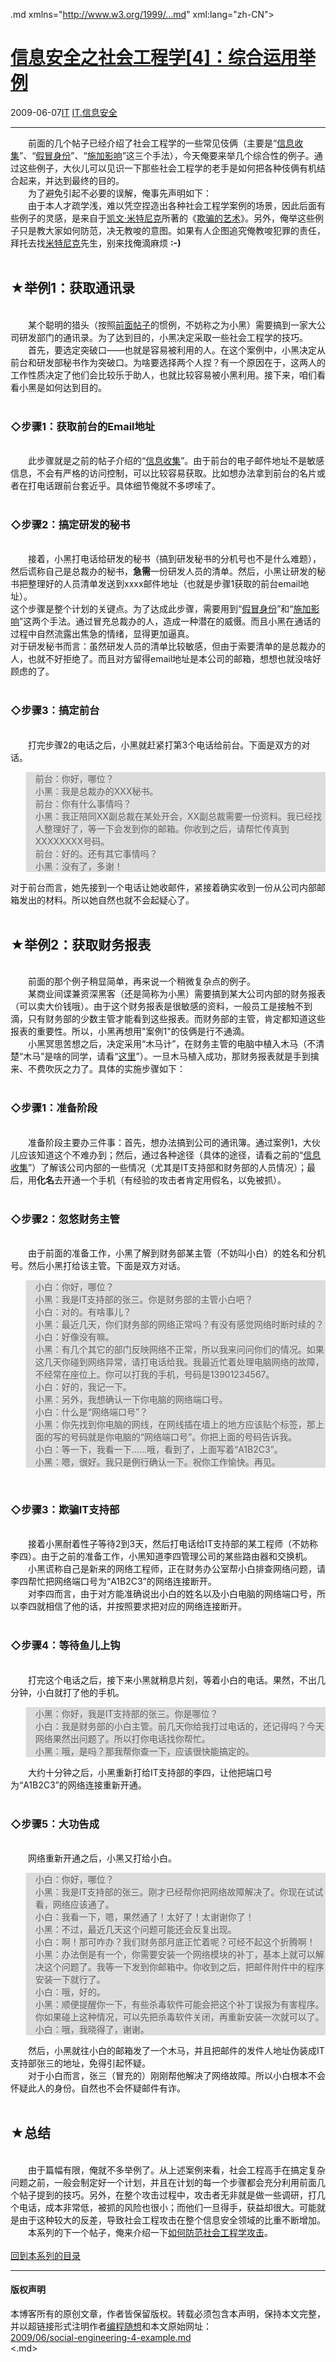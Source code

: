 <!DOCTYPE.md>
.md xmlns="http://www.w3.org/1999/...md" xml:lang="zh-CN">
<head>
<meta http-equiv="Content-Type" content="text.md; charset=utf-8" />
<meta name="generator" content="Python script by program.think@gmail.com" />
<meta name="provider" content="program-think.blogspot.com" />
<link type="text/css" rel="stylesheet" href="../../css/program-think.css" />
<title>信息安全之社会工程学[4]：综合运用举例 - 编程随想的博客</title>
</head>
<body>
<div id="main" style="width:100%;">
<h1><a href="../../index.md" title="回到首页">信息安全之社会工程学[4]：综合运用举例</a></h1>
<div class="post-info"><span class="date-header">2009-06-07</span><a href="../../tags/IT.md" class="tag">IT</a> <a href="../../tags/IT.E4BFA1E681AFE5AE89E585A8.md" class="tag">IT.信息安全</a> </div>
<hr>
<div class="post">
&#12288;&#12288;前面的几个帖子已经介绍了社会工程学的一些常见伎俩（主要是“<a href="../../2009/05/social-engineering-1-gather-information.md">信息收集</a>”、“<a href="../../2009/05/social-engineering-2-pretend.md">假冒身份</a>”、“<a href="../../2009/05/social-engineering-3-influence.md">施加影响</a>”这三个手法），今天俺要来举几个综合性的例子。通过这些例子，大伙儿可以见识一下那些社会工程学的老手是如何把各种伎俩有机结合起来，并达到最终的目的。<!--program-think--><br />&#12288;&#12288;为了避免引起不必要的误解，俺事先声明如下：<br />&#12288;&#12288;由于本人才疏学浅，难以凭空捏造出各种社会工程学案例的场景，因此后面有些例子的灵感，是来自于<a href="http://en.wikipedia.org/wiki/Kevin_Mitnick" rel="nofollow" target="_blank">凯文·米特尼克</a>所著的《<a href="http://en.wikipedia.org/wiki/The_Art_of_Deception" rel="nofollow" target="_blank">欺骗的艺术</a>》。另外，俺举这些例子只是教大家如何防范，决无教唆的意图。如果有人企图追究俺教唆犯罪的责任，拜托去找<a href="http://en.wikipedia.org/wiki/Kevin_Mitnick" rel="nofollow" target="_blank">米特尼克</a>先生，别来找俺滴麻烦 <b>:-)</b><br /><br /><h2>★举例1：获取通讯录</h2><br />&#12288;&#12288;某个聪明的猎头（按照<a href="../../2009/05/social-engineering-2-pretend.md">前面帖子</a>的惯例，不妨称之为小黑）需要搞到一家大公司研发部门的通讯录。为了达到目的，小黑决定采取一些社会工程学的技巧。<br />&#12288;&#12288;首先，要选定突破口——也就是容易被利用的人。在这个案例中，小黑决定从前台和研发部秘书作为突破口。为啥要选择两个人捏？有一个原因在于，这两人的工作性质决定了他们会比较乐于助人，也就比较容易被小黑利用。接下来，咱们看看小黑是如何达到目的。<br /><br /><h3>◇步骤1：获取前台的Email地址</h3><br />&#12288;&#12288;此步骤就是之前的帖子介绍的“<a href="../../2009/05/social-engineering-1-gather-information.md">信息收集</a>”。由于前台的电子邮件地址不是敏感信息，不会有严格的访问控制，可以比较容易获取。比如想办法拿到前台的名片或者在打电话跟前台套近乎。具体细节俺就不多啰嗦了。<br /><br /><h3>◇步骤2：搞定研发的秘书</h3><br />&#12288;&#12288;接着，小黑打电话给研发的秘书（搞到研发秘书的分机号也不是什么难题），然后谎称自己是总裁办的秘书，<b>急需</b>一份研发人员的清单。然后，小黑让研发的秘书把整理好的人员清单发送到xxxx邮件地址（也就是步骤1获取的前台email地址）。<br />这个步骤是整个计划的关键点。为了达成此步骤，需要用到“<a href="../../2009/05/social-engineering-2-pretend.md">假冒身份</a>”和“<a href="../../2009/05/social-engineering-3-influence.md">施加影响</a>”这两个手法。通过冒充总裁办的人，造成一种潜在的威慑。而且小黑在通话的过程中自然流露出焦急的情绪，显得更加逼真。<br />对于研发秘书而言：虽然研发人员的清单比较敏感，但由于索要清单的是总裁办的人，也就不好拒绝了。而且对方留得email地址是本公司的邮箱，想想也就没啥好顾虑的了。<br /><br /><h3>◇步骤3：搞定前台</h3><br />&#12288;&#12288;打完步骤2的电话之后，小黑就赶紧打第3个电话给前台。下面是双方的对话。<br /><blockquote style="background-color:#DDD;">前台：你好，哪位？<br />小黑：我是总裁办的XXX秘书。<br />前台：你有什么事情吗？<br />小黑：我正陪同XX副总裁在某处开会，XX副总裁需要一份资料。我已经找人整理好了，等一下会发到你的邮箱。你收到之后，请帮忙传真到XXXXXXXX号码。<br />前台：好的。还有其它事情吗？<br />小黑：没有了，多谢！</blockquote>对于前台而言，她先接到一个电话让她收邮件，紧接着确实收到一份从公司内部邮箱发出的材料。所以她自然也就不会起疑心了。<br /><br /><h2>★举例2：获取财务报表</h2><br />&#12288;&#12288;前面的那个例子稍显简单，再来说一个稍微复杂点的例子。<br />&#12288;&#12288;某商业间谍兼资深黑客（还是简称为小黑）需要搞到某大公司内部的财务报表（可以卖大价钱哦）。由于这个财务报表是很敏感的资料，一般员工是接触不到滴，只有财务部的少数主管才能看到这些报表。而财务部的主管，肯定都知道这些报表的重要性。所以，小黑再想用"案例1"的伎俩是行不通滴。<br />&#12288;&#12288;小黑冥思苦想之后，决定采用“木马计”，在财务主管的电脑中植入木马（不清楚“木马”是啥的同学，请看“<a href="http://baike.baidu.com/view/931.htm#2" target="_blank" rel="nofollow">这里</a>”）。一旦木马植入成功，那财务报表就是手到擒来、不费吹灰之力了。具体的实施步骤如下：<br /><br /><h3>◇步骤1：准备阶段</h3><br />&#12288;&#12288;准备阶段主要办三件事：首先，想办法搞到公司的通讯簿。通过案例1，大伙儿应该知道这个不难办到；然后，通过各种途径（具体的途径，请看之前的“<a href="../../2009/05/social-engineering-1-gather-information.md">信息收集</a>”）了解该公司内部的一些情况（尤其是IT支持部和财务部的人员情况）；最后，用<b>化名</b>去开通一个手机（有经验的攻击者肯定用假名，以免被抓）。<br /><br /><h3>◇步骤2：忽悠财务主管</h3><br />&#12288;&#12288;由于前面的准备工作，小黑了解到财务部某主管（不妨叫小白）的姓名和分机号。然后小黑打给该主管。下面是双方对话。<br /><blockquote style="background-color:#DDD;">小白：你好，哪位？<br />小黑：我是IT支持部的张三。你是财务部的主管小白吧？<br />小白：对的。有啥事儿？<br />小黑：最近几天，你们财务部的网络正常吗？有没有感觉网络时断时续的？<br />小白：好像没有嘛。<br />小黑：有几个其它的部门反映网络不正常，所以我来问问你们的情况。如果这几天你碰到网络异常，请打电话给我。我最近忙着处理电脑网络的故障，不经常在座位上。你可以打我的手机，号码是13901234567。<br />小白：好的，我记一下。<br />小黑：另外，我想确认一下你电脑的网络端口号。<br />小白：什么是“网络端口号”？<br />小黑：你先找到你电脑的网线，在网线插在墙上的地方应该贴个标签，那上面的写的号码就是你电脑的“网络端口号”。你把上面的号码告诉我。<br />小白：等一下，我看一下......哦，看到了，上面写着“A1B2C3”。<br />小黑：嗯，很好。我只是例行确认一下。祝你工作愉快。再见。</blockquote><br /><h3>◇步骤3：欺骗IT支持部</h3><br />&#12288;&#12288;接着小黑耐着性子等待2到3天，然后打电话给IT支持部的某工程师（不妨称李四）。由于之前的准备工作，小黑知道李四管理公司的某些路由器和交换机。<br />&#12288;&#12288;小黑谎称自己是新来的网络工程师，正在财务办公室帮小白排查网络问题，请李四帮忙把网络端口号为“A1B2C3”的网络连接断开。<br />&#12288;&#12288;对李四而言，由于对方能准确说出小白的姓名以及小白电脑的网络端口号，所以李四就相信了他的话，并按照要求把对应的网络连接断开。<br /><br /><h3>◇步骤4：等待鱼儿上钩</h3><br />&#12288;&#12288;打完这个电话之后，接下来小黑就稍息片刻，等着小白的电话。果然，不出几分钟，小白就打了他的手机。<br /><blockquote style="background-color:#DDD;">小黑：你好，我是IT支持部的张三。你是哪位？<br />小白：我是财务部的小白主管。前几天你给我打过电话的，还记得吗？今天网络果然出问题了。所以打你电话找你帮忙。<br />小黑：哦，是吗？那我帮你查一下，应该很快能搞定的。</blockquote>&#12288;&#12288;大约十分钟之后，小黑重新打给IT支持部的李四，让他把端口号为“A1B2C3”的网络连接重新开通。<br /><br /><h3>◇步骤5：大功告成</h3><br />&#12288;&#12288;网络重新开通之后，小黑又打给小白。<br /><blockquote style="background-color:#DDD;">小白：你好，哪位？<br />小黑：我是IT支持部的张三。刚才已经帮你把网络故障解决了。你现在试试看，网络应该通了。<br />小白：我看一下，嗯，果然通了！太好了！太谢谢你了！<br />小黑：不过，最近几天这个问题可能还会反复出现。<br />小白：啊！那可咋办？我们财务部月底正忙着呢？可经不起这个折腾啊！<br />小黑：办法倒是有一个，你需要安装一个网络模块的补丁，基本上就可以解决这个问题了。我等一下发到你邮箱中。你收到之后，把邮件附件中的程序安装一下就行了。<br />小白：哦，好的。<br />小黑：顺便提醒你一下，有些杀毒软件可能会把这个补丁误报为有害程序。你如果碰上这种情况，可以先把杀毒软件关闭，再重新安装一次就可以了。<br />小白：哦，我晓得了，谢谢。</blockquote>&#12288;&#12288;然后，小黑就往小白的邮箱发了一个木马，并且把邮件的发件人地址伪装成IT支持部张三的地址，免得引起怀疑。<br />&#12288;&#12288;对于小白而言，张三（冒充的）刚刚帮他解决了网络故障。所以小白根本不会怀疑此人的身份。自然也不会怀疑邮件有诈。<br /><br /><h2>★总结</h2><br />&#12288;&#12288;由于篇幅有限，俺就不多举例了。从上述案例来看，社会工程高手在搞定复杂问题之前，一般会制定好一个计划，并且在计划的每一个步骤都会充分利用前面几个帖子提到的技巧。另外，在整个攻击过程中，攻击者无非就是做一些调研，打几个电话，成本非常低，被抓的风险也很小；而他们一旦得手，获益却很大。可能就是由于这种较大的反差，导致社会工程攻击在整个信息安全领域的比重不断增加。<br />&#12288;&#12288;本系列的下一个帖子，俺来介绍一下<a href="../../2009/07/social-engineering-5-defend.md">如何防范社会工程学攻击</a>。<br /><br /><a href="../../2009/05/social-engineering-0-overview.md#index">回到本系列的目录</a><div class="blogger-post-footer">
</div>
<hr>
<div class="copyright">
<h4>版权声明</h4>
本博客所有的原创文章，作者皆保留版权。转载必须包含本声明，保持本文完整，并以超链接形式注明作者<a href="mailto:program.think@gmail.com">编程随想</a>和本文原始网址：<br>
<a href="2009/06/social-engineering-4-example.md">2009/06/social-engineering-4-example.md</a>
</div>
</div>
</body>
<.md>
